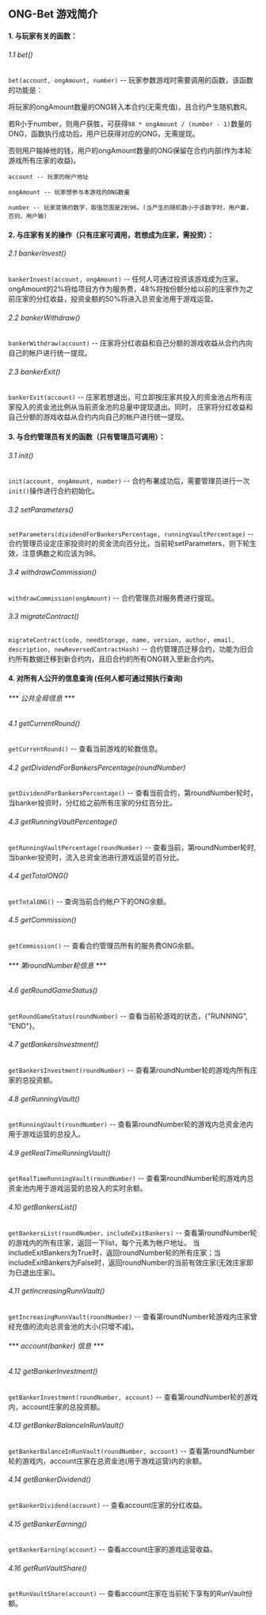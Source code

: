 ## ONG-Bet 游戏简介
#### 1. 与玩家有关的函数：
###### 1.1 bet()
```bet(account, ongAmount, number)``` -- 玩家参数游戏时需要调用的函数，该函数的功能是：

将玩家的ongAmount数量的ONG转入本合约(无需充值)，且合约产生随机数R。

若R小于number，则用户获胜，可获得```98 * ongAmount / (number - 1)```数量的ONG，函数执行成功后，用户已获得对应的ONG，无需提现。

否则用户输掉他的钱，用户的ongAmount数量的ONG保留在合约内部(作为本轮游戏所有庄家的收益)。

```angular2html
account -- 玩家的帐户地址

ongAmount -- 玩家想参与本游戏的ONG数量

number -- 玩家竞猜的数字，取值范围是2到96。(当产生的随机数小于该数字时，用户赢，否则，用户输) 

```

#### 2. 与庄家有关的操作（只有庄家可调用，若想成为庄家，需投资）：
###### 2.1 bankerInvest()

```bankerInvest(account, ongAmount)``` -- 任何人可通过投资该游戏成为庄家。
ongAmount的2%将给项目方作为服务费，48%将按份额分给以前的庄家作为之前庄家的分红收益，投资金额的50%将进入总资金池用于游戏运营。
<!-- 
###### 2.2 bankerWithdrawDividend()

```bankerWithdrawDividend(account)``` -- 庄家将自己的分红收益从合约内向自己的帐户进行提现。

###### 2.3 bankerWithdrawEarning()

```bankerWithdrawEarning(account)``` -- 庄家将自己分额的游戏收益从合约内向自己的帐户进行提现。
若本轮因总资金池的额度小于流入总资金池额度的10%，则本轮游戏结束，所有庄家对应的余额将会累计到自己分额的游戏收益中。 -->

###### 2.2 bankerWithdraw()

```bankerWithdraw(account)``` -- 庄家将分红收益和自己分额的游戏收益从合约内向自己的帐户进行统一提现。

###### 2.3 bankerExit()

```bankerExit(account)``` -- 庄家若想退出，可立即按庄家共投入的资金池占所有庄家投入的资金池比例从当前资金池的总量中提现退出。同时，
 庄家将分红收益和自己分额的游戏收益从合约内向自己的帐户进行统一提现。


#### 3. 与合约管理员有关的函数（只有管理员可调用）：
###### 3.1 init()
```init(account, ongAmount, number)``` -- 合约布署成功后，需要管理员进行一次```init()```操作进行合约初始化。

###### 3.2 setParameters()

```setParameters(dividendForBankersPercentage, runningVaultPercentage)``` -- 
合约管理员设定庄家投资时的资金流向百分比，当前轮setParameters，则下轮生效，注意俩数之和应该为98。

###### 3.4 withdrawCommission()

```withdrawCommission(ongAmount)``` -- 合约管理员对服务费进行提现。


###### 3.3 migrateContract()

```migrateContract(code, needStorage, name, version, author, email, description, newReversedContractHash)``` -- 合约管理员迁移合约，功能为旧合约所有数据迁移到新合约内，且旧合约的所有ONG转入至新合约内。



#### 4. 对所有人公开的信息查询 (任何人都可通过预执行查询)
###### *** 公共全局信息 ***
###### 4.1 getCurrentRound()
```getCurrentRound()``` -- 查看当前游戏的轮数信息。
###### 4.2 getDividendForBankersPercentage(roundNumber)
```getDividendForBankersPercentage()``` -- 查看当前合约，第roundNumber轮时，当banker投资时，分红给之前所有庄家的分红百分比。
###### 4.3 getRunningVaultPercentage()
```getRunningVaultPercentage(roundNumber)``` -- 查看当前，第roundNumber轮时,当banker投资时，流入总资金池进行游戏运营的百分比。
###### 4.4 getTotalONG()
```getTotalONG()``` -- 查询当前合约帐户下的ONG余额。
###### 4.5 getCommission()
```getCommission()``` -- 查看合约管理员所有的服务费ONG余额。

###### *** 第roundNumber轮信息 ***
###### 4.6 getRoundGameStatus()
```getRoundGameStatus(roundNumber)``` -- 查看当前轮游戏的状态，{"RUNNING", "END"}。
###### 4.7 getBankersInvestment()
```getBankersInvestment(roundNumber)``` -- 查看第roundNumber轮的游戏内所有庄家的总投资额。
###### 4.8 getRunningVault()
```getRunningVault(roundNumber)``` -- 查看第roundNumber轮的游戏内总资金池内用于游戏运营的总投入。
###### 4.9 getRealTimeRunningVault()
```getRealTimeRunningVault(roundNumber)``` -- 查看第roundNumber轮的游戏内总资金池内用于游戏运营的总投入的实时余额。
###### 4.10 getBankersList()
```getBankersList(roundNumber，includeExitBankers)``` -- 查看第roundNumber轮的游戏内的所有庄家，返回一下list，每个元素为帐户地址。
当includeExitBankers为True时，返回roundNumber轮的所有庄家；当includeExitBankers为False时，返回roundNumber的当前有效庄家(无效庄家即为已退出庄家)。
###### 4.11 getIncreasingRunnVault()
```getIncreasingRunnVault(roundNumber)``` -- 查看第roundNumber轮游戏内庄家曾经充值的流向总资金池的大小(只增不减)。


###### *** account(banker) 信息 ***
###### 4.12 getBankerInvestment()
```getBankerInvestment(roundNumber, account)``` -- 查看第roundNumber轮的游戏内，account庄家的总投资额。
###### 4.13 getBankerBalanceInRunVault()
```getBankerBalanceInRunVault(roundNumber, account)``` -- 查看第roundNumber轮的游戏内，account庄家在总资金池(用于游戏运营)内的余额。
###### 4.14 getBankerDividend()
```getBankerDividend(account)``` -- 查看account庄家的分红收益。
###### 4.15 getBankerEarning()
```getBankerEarning(account)``` -- 查看account庄家的游戏运营收益。
###### 4.16 getRunVaultShare()
```getRunVaultShare(account)``` -- 查看account庄家在当前轮下享有的RunVault份额。

